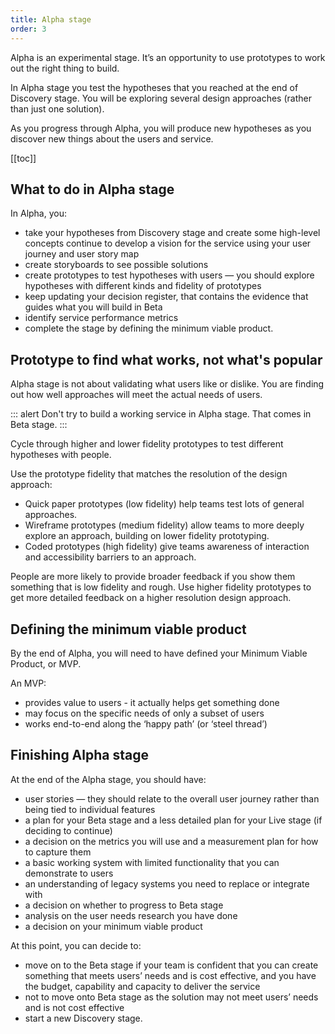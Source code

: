 ```yaml
---
title: Alpha stage
order: 3
---
```


Alpha is an experimental stage. It’s an opportunity to use prototypes to work out the right thing to build.

In Alpha stage you test the hypotheses that you reached at the end of Discovery stage. You will be exploring several design approaches (rather than just one solution).

As you progress through Alpha, you will produce new hypotheses as you discover new things about the users and service.

[[toc]]

## What to do in Alpha stage

In Alpha, you:
- take your hypotheses from Discovery stage and create some high-level concepts
continue to develop a vision for the service using your user journey and user story map
- create storyboards to see possible solutions
- create prototypes to test hypotheses with users — you should explore hypotheses with different kinds and fidelity of prototypes
- keep updating your decision register, that contains the evidence that guides what you will build in Beta
- identify service performance metrics
- complete the stage by defining the minimum viable product.

## Prototype to find what works, not what's popular

Alpha stage is not about validating what users like or dislike. You are finding out how well approaches will meet the actual needs of users.

::: alert
Don't try to build a working service in Alpha stage. That comes in Beta stage.
:::

Cycle through higher and lower fidelity prototypes to test different hypotheses with people.

Use the prototype fidelity that matches the resolution of the design approach:
- Quick paper prototypes (low fidelity) help teams test lots of general approaches.
- Wireframe prototypes (medium fidelity) allow teams to more deeply explore an approach, building on lower fidelity prototyping.
- Coded prototypes (high fidelity) give teams awareness of interaction and accessibility barriers to an approach.

People are more likely to provide broader feedback if you show them something that is low fidelity and rough. Use higher fidelity prototypes to get more detailed feedback on a higher resolution design approach.

## Defining the minimum viable product

By the end of Alpha, you will need to have defined your Minimum Viable Product, or MVP.

An MVP:
- provides value to users - it actually helps get something done
- may focus on the specific needs of only a subset of users
- works end-to-end along the ‘happy path’ (or ‘steel thread’)

## Finishing Alpha stage

At the end of the Alpha stage, you should have:
- user stories — they should relate to the overall user journey rather than being tied to individual features
- a plan for your Beta stage and a less detailed plan for your Live stage (if deciding to continue)
- a decision on the metrics you will use and a measurement plan for how to capture them
- a basic working system with limited functionality that you can demonstrate to users
- an understanding of legacy systems you need to replace or integrate with
- a decision on whether to progress to Beta stage
- analysis on the user needs research you have done
- a decision on your minimum viable product

At this point, you can decide to:
- move on to the Beta stage if your team is confident that you can create something that meets users’ needs and is cost effective, and you have the budget, capability and capacity to deliver the service
- not to move onto Beta stage as the solution may not meet users’ needs and is not cost effective
- start a new Discovery stage.
